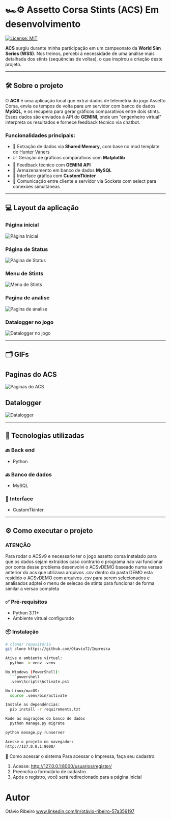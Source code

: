 # 🏎️⚙️ Assetto Corsa Stints (ACS) Em desenvolvimento

[![License: MIT](https://img.shields.io/badge/License-MIT-green.svg)](https://github.com/Otavio72/Assetto-Corsa-Stints-ACS-/blob/main/LICENSE)

**ACS** surgiu durante minha participação em um campeonato da **World Sim Series (WSS)**. Nos treinos, percebi a necessidade de uma análise mais detalhada dos stints (sequências de voltas), o que inspirou a criação deste projeto.

---

## 🛠️ Sobre o projeto

O **ACS** é uma aplicação local que extrai dados de telemetria do jogo Assetto Corsa, envia os tempos de volta para um servidor com banco de dados **MySQL**, e os recupera para gerar gráficos comparativos entre dois stints. Esses dados são enviados à API do **GEMINI**, onde um "engenheiro virtual" interpreta os resultados e fornece feedback técnico via chatbot.


### Funcionalidades principais:

- 🧾 Extração de dados via **Shared Memory**, com base no mod template de [Hunter Vaners](https://github.com/huntervaners/Template_Assetto_Corsa_App)
- 📈 Geração de gráficos comparativos com **Matplotlib**
- 🤖 Feedback técnico com **GEMINI API**
- 💾 Armazenamento em banco de dados **MySQL**
- 🌙 Interface gráfica com **CustomTkinter**
- 🔌 Comunicação entre cliente e servidor via Sockets com select para conexões simultâneas

---

## 💻 Layout da aplicação

### Página inicial
![Página Inicial](https://github.com/Otavio72/assets/blob/main/acs1.png)

### Página de Status
![Página de Status](https://github.com/Otavio72/assets/blob/main/acs2.png)

### Menu de Stints
![Menu de Stints](https://github.com/Otavio72/assets/blob/main/acs3.png)

### Pagina de analise
![Pagina de analise](https://github.com/Otavio72/assets/blob/main/acs4.png)

### Datalogger no jogo
![Datalogger no jogo](https://github.com/Otavio72/assets/blob/main/acs5.png)

---

## 🗂️ GIFs

## Paginas do ACS
![Paginas do ACS](https://github.com/Otavio72/assets/blob/main/gif1.gif)

## Datalogger
![Datalogger](https://github.com/Otavio72/assets/blob/main/gif3.gif)

---

## 🚀 Tecnologias utilizadas

### 🔙 Back end
- Python

### 🔙 Banco de dados
- MySQL

### 🎨 Interface
- CustomTkinter

---

## ⚙️ Como executar o projeto

### ATENÇÃO
Para rodar o ACSv9 e necessario ter o jogo assetto corsa instalado para que os dados sejam extraidos caso
contrario o programa nao vai funcionar
por conta desse problema desenvolvi o ACSvDEMO baseado numa versao anterior do acs que utilizava arquivos .csv
dentro da pasta DEMO esta residido o ACSvDEMO com arquivos .csv para serem selecionados e analisados
adptei o menu de selecao de stints para funcionar de forma similar a versao completa


### ✅ Pré-requisitos

- Python 3.11+
- Ambiente virtual configurado

### 📦 Instalação

```bash
# clonar repositório
git clone https://github.com/Otavio72/Impressa

Ative o ambiente virtual:
  python -m venv .venv

No Windows (PowerShell):
  ```powershell
  .venv\Scripts\Activate.ps1

No Linux/macOS:
  source .venv/bin/activate

Instale as dependências:
  pip install -r requirements.txt

Rode as migrações do banco de dados
  python manage.py migrate

python manage.py runserver

Acesse o projeto no navegador:
http://127.0.0.1:8000/
```
👤 Como acessar o sistema
Para acessar o Impressa, faça seu cadastro:
1. Acesse: http://127.0.0.1:8000/usuarios/register/
2. Preencha o formulário de cadastro
3. Após o registro, você será redirecionado para a página inicial

# Autor
Otávio Ribeiro
www.linkedin.com/in/otávio-ribeiro-57a359197
